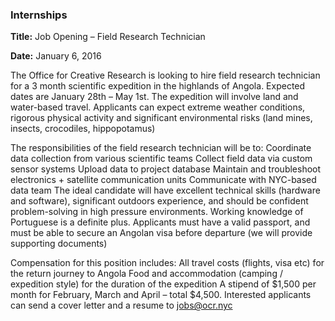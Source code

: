 

### Internships




**Title:** Job Opening – Field Research Technician

**Date:** January 6, 2016


The Office for Creative Research is looking to hire field research technician for a 3 month scientific expedition in the highlands of Angola. Expected dates are January 28th – May 1st. The expedition will involve land and water-based travel. Applicants can expect extreme weather conditions, rigorous physical activity and significant environmental risks (land mines, insects, crocodiles, hippopotamus)

The responsibilities of the field research technician will be to:
Coordinate data collection from various scientific teams
Collect field data via custom sensor systems
Upload data to project database
Maintain and troubleshoot electronics + satellite communication units
Communicate with NYC-based data team
The ideal candidate will have excellent technical skills (hardware and software), significant outdoors experience, and should be confident problem-solving in high pressure environments. Working knowledge of Portuguese is a definite plus. Applicants must have a valid passport, and must be able to secure an Angolan visa before departure (we will provide supporting documents)

Compensation for this position includes:
All travel costs (flights, visa etc) for the return journey to Angola
Food and accommodation (camping / expedition style) for the duration of the expedition
A stipend of $1,500 per month for February, March and April – total $4,500.
Interested applicants can send a cover letter and a resume to [jobs@ocr.nyc](mailto:jobs@ocr.nyc)
